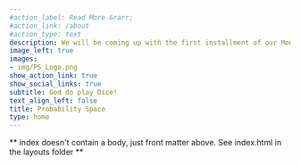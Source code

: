 ```yaml
---
#action_label: Read More &rarr;
#action_link: /about
#action_type: text
description: We will be coming up with the first installment of our Monthly Magazine, this second week of November. Stay tuned!
image_left: true
images:
- img/PS_Logo.png
show_action_link: true
show_social_links: true
subtitle: God do play Dice!
text_align_left: false
title: Probability Space
type: home
---
```


** index doesn't contain a body, just front matter above.
See index.html in the layouts folder **
